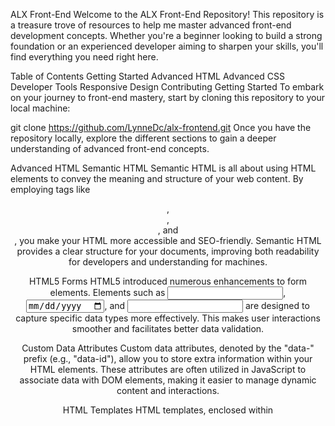 ALX Front-End
Welcome to the ALX Front-End Repository! This repository is a treasure trove of resources to help me master advanced front-end development concepts. Whether you're a beginner looking to build a strong foundation or an experienced developer aiming to sharpen your skills, you'll find everything you need right here.

Table of Contents
Getting Started
Advanced HTML
Advanced CSS
Developer Tools
Responsive Design
Contributing
Getting Started
To embark on your journey to front-end mastery, start by cloning this repository to your local machine:

git clone https://github.com/LynneDc/alx-frontend.git
Once you have the repository locally, explore the different sections to gain a deeper understanding of advanced front-end concepts.

Advanced HTML
Semantic HTML
Semantic HTML is all about using HTML elements to convey the meaning and structure of your web content. By employing tags like <header>, <nav>, <article>, and <footer>, you make your HTML more accessible and SEO-friendly. Semantic HTML provides a clear structure for your documents, improving both readability for developers and understanding for machines.

HTML5 Forms
HTML5 introduced numerous enhancements to form elements. Elements such as <input type="email">, <input type="date">, and <input type="number"> are designed to capture specific data types more effectively. This makes user interactions smoother and facilitates better data validation.

Custom Data Attributes
Custom data attributes, denoted by the "data-" prefix (e.g., "data-id"), allow you to store extra information within your HTML elements. These attributes are often utilized in JavaScript to associate data with DOM elements, making it easier to manage dynamic content and interactions.

HTML Templates
HTML templates, enclosed within <template> tags, provide a mechanism for creating reusable chunks of markup. These templates can be cloned and inserted into the document using JavaScript, enhancing code maintainability and reducing duplication.

Advanced CSS
Flexbox
Flexbox is a powerful layout model that simplifies the creation of flexible, responsive layouts. It enables you to align and distribute elements within a container, making complex layouts more manageable. By mastering Flexbox, you can achieve consistent and adaptable designs.

Grid Layout
CSS Grid Layout is a two-dimensional layout system that allows you to create grid-based designs. It provides fine-grained control over both rows and columns, making it ideal for intricate page layouts and responsive designs.

CSS Variables (Custom Properties)
CSS custom properties, defined using the "--property-name" syntax, enable you to declare reusable values in your CSS. This feature is incredibly valuable for maintaining a consistent design system and simplifying theming.

CSS Transitions and Animations
CSS transitions and animations bring interactivity and motion to your web pages. You can smoothly animate properties such as size, color, and position, providing a visually engaging user experience.

Developer Tools
Browser Developer Tools
Browser developer tools are essential for debugging and inspecting web pages. They include features like:

Elements Panel: Inspect and manipulate HTML and CSS.
Console: Debug JavaScript code and view error messages.
Network Panel: Monitor network requests and optimize load times.
Performance Profiling: Identify bottlenecks and optimize web performance.
Mobile Emulation: Test how your website appears on various devices.
Source Maps
Source maps are files that map minified or transpiled code back to its original source code. This aids in debugging by allowing you to work with your original code even when using optimized or compiled assets.

Responsive Design
Media Queries
Media queries are CSS rules that apply styles based on the characteristics of the user's device, such as screen width, height, or device orientation. They are the cornerstone of responsive design, enabling you to create layouts that adapt to different screen sizes.

Viewport Meta Tag
The viewport meta tag (<meta name="viewport">) is crucial for responsive design. It controls the initial scale and behavior of a web page on mobile devices, ensuring proper rendering and user experience.

Fluid Layouts
A fluid layout adapts to the available screen width, creating a consistent and visually pleasing experience on various devices. Achieve this by using percentage-based widths and responsive CSS properties.

Mobile-First Design
Mobile-first design is an approach that prioritizes designing for mobile devices before scaling up to larger screens. This ensures that your website is optimized for small screens and progressively enhances for larger ones.

Contributing
I will appreciate contributions from the community! If you have valuable insights, examples, or improvements to share, please open a pull request. Check out our Contribution Guidelines for more information.
